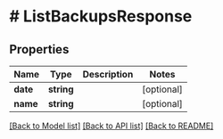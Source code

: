 # # ListBackupsResponse

## Properties

Name | Type | Description | Notes
------------ | ------------- | ------------- | -------------
**date** | **string** |  | [optional]
**name** | **string** |  | [optional]

[[Back to Model list]](../../README.md#models) [[Back to API list]](../../README.md#endpoints) [[Back to README]](../../README.md)
